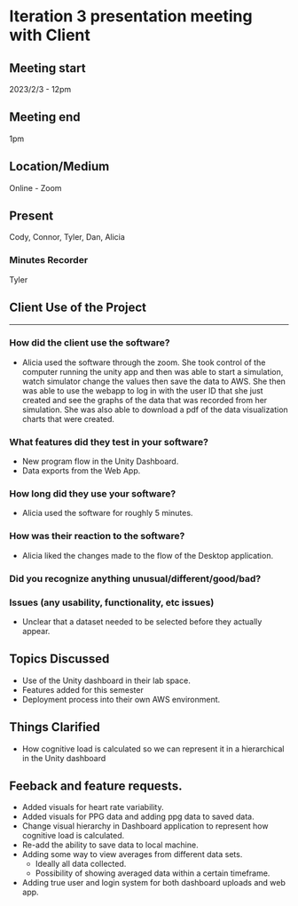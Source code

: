# Iteration 3 presentation meeting with Client

## Meeting start
2023/2/3 - 12pm

## Meeting end
1pm

## Location/Medium
Online - Zoom

## Present
Cody, Connor, Tyler, Dan, Alicia

### Minutes Recorder
Tyler

## Client Use of the Project
---

### How did the client use the software?

- Alicia used the software through the zoom. She took control of the computer running the unity app and then was able to start a simulation, watch simulator change the values then save the data to AWS. She then was able to use the webapp to log in with the user ID that she just created and see the graphs of the data that was recorded from her simulation. She was also able to download a pdf of the data visualization charts that were created.

### What features did they test in your software?

- New program flow in the Unity Dashboard.
- Data exports from the Web App.

### How long did they use your software?

- Alicia used the software for roughly 5 minutes.

### How was their reaction to the software?

- Alicia liked the changes made to the flow of the Desktop application.

### Did you recognize anything unusual/different/good/bad?

### Issues (any usability, functionality, etc issues)

- Unclear that a dataset needed to be selected before they actually appear.

## Topics Discussed

- Use of the Unity dashboard in their lab space.
- Features added for this semester
- Deployment process into their own AWS environment.

## Things Clarified

- How cognitive load is calculated so we can represent it in a hierarchical in the Unity dashboard

## Feeback and feature requests.
- Added visuals for heart rate variability.
- Added visuals for PPG data and adding ppg data to saved data.
- Change visual hierarchy in Dashboard application to represent how cognitive load is calculated.
- Re-add the ability to save data to local machine.
- Adding some way to view averages from different data sets.
    - Ideally all data collected.
    - Possibility of showing averaged data within a certain timeframe.
- Adding true user and login system for both dashboard uploads and web app.
